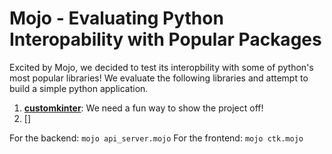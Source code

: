# Mojo - Evaluating Python Interopability with Popular Packages
Excited by Mojo, we decided to test its interopbility with some of python's most popular libraries! We evaluate the following libraries and attempt to build a simple python application.

1. [**customkinter**](https://customtkinter.tomschimansky.com/): We need a fun way to show the project off!
2. []

For the backend: `mojo api_server.mojo`
For the frontend: `mojo ctk.mojo`